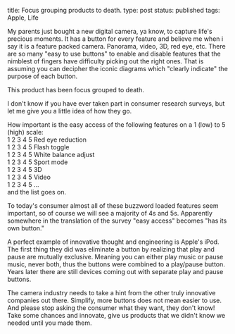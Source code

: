 title: Focus grouping products to death.
type: post
status: published
tags: Apple, Life


My parents just bought a new digital camera, ya know, to capture life's precious moments. It has a button for every feature and believe me when i say it is a feature packed camera. Panorama, video, 3D, red eye, etc. There are so many "easy to use buttons" to enable and disable features that the nimblest of fingers have difficulty picking out the right ones. That is assuming you can decipher the iconic diagrams which "clearly indicate" the purpose of each button.

This product has been focus grouped to death.

I don't know if you have ever taken part in consumer research surveys, but let me give you a little idea of how they go.

How important is the easy access of the following features on a 1 (low) to 5 (high) scale:  
1 2 3 4 5 Red eye reduction  
1 2 3 4 5 Flash toggle  
1 2 3 4 5 White balance adjust  
1 2 3 4 5 Sport mode  
1 2 3 4 5 3D  
1 2 3 4 5 Video  
1 2 3 4 5 ...  
and the list goes on.

To today's consumer almost all of these buzzword loaded features seem important, so of course we will see a majority of 4s and 5s. Apparently somewhere in the translation of the survey "easy access" becomes "has its own button."

A perfect example of innovative thought and engineering is Apple's iPod. The first thing they did was eliminate a button by realizing that play and pause are mutually exclusive. Meaning you can either play music or pause music, never both, thus the buttons were combined to a play/pause button. Years later there are still devices coming out with separate play and pause buttons.

The camera industry needs to take a hint from the other truly innovative companies out there. Simplify, more buttons does not mean easier to use. And please stop asking the consumer what they want, they don't know! Take some chances and innovate, give us products that we didn't know we needed until you made them.
